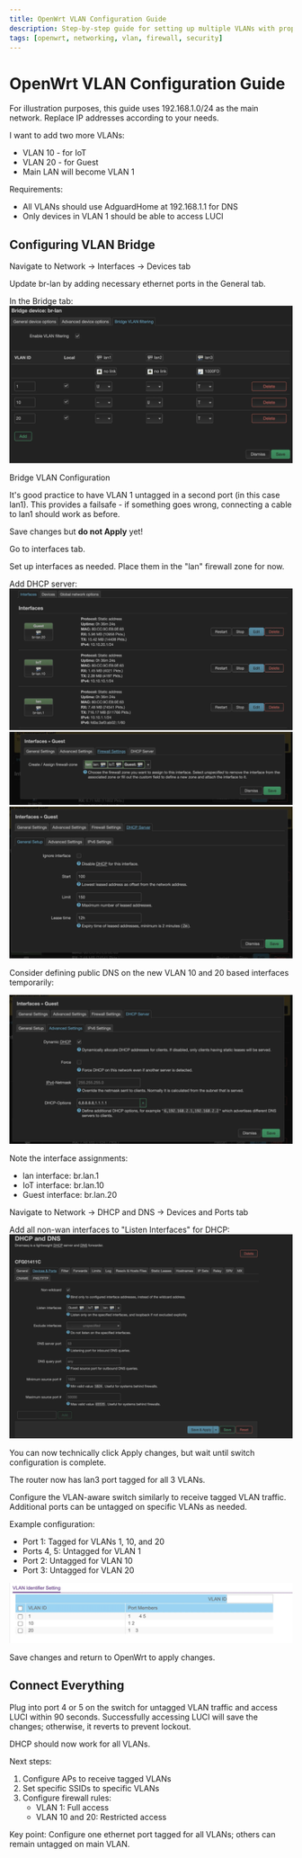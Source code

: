 ```yaml
---
title: OpenWrt VLAN Configuration Guide
description: Step-by-step guide for setting up multiple VLANs with proper network isolation in OpenWrt
tags: [openwrt, networking, vlan, firewall, security]
---
```


# OpenWrt VLAN Configuration Guide

For illustration purposes, this guide uses 192.168.1.0/24 as the main network. Replace IP addresses according to your needs.

I want to add two more VLANs:
- VLAN 10 - for IoT
- VLAN 20 - for Guest
- Main LAN will become VLAN 1

Requirements:
- All VLANs should use AdguardHome at 192.168.1.1 for DNS
- Only devices in VLAN 1 should be able to access LUCI

## Configuring VLAN Bridge

Navigate to Network → Interfaces → Devices tab

Update br-lan by adding necessary ethernet ports in the General tab.

In the Bridge tab:
![Bridge tab](../assets/images/20241226_openwrt_vlan/openwrt_vlan_1.webp)

Bridge VLAN Configuration

It's good practice to have VLAN 1 untagged in a second port (in this case lan1). This provides a failsafe - if something goes wrong, connecting a cable to lan1 should work as before.

Save changes but **do not Apply** yet!

Go to interfaces tab. 

Set up interfaces as needed. Place them in the "lan" firewall zone for now.

Add DHCP server:
![DHCP 1](../assets/images/20241226_openwrt_vlan/openwrt_vlan_2.webp)
![DHCP 2](../assets/images/20241226_openwrt_vlan/openwrt_vlan_3.webp)
![DHCP 3](../assets/images/20241226_openwrt_vlan/openwrt_vlan_4.webp)

Consider defining public DNS on the new VLAN 10 and 20 based interfaces temporarily:

![DHCP 4](../assets/images/20241226_openwrt_vlan/openwrt_vlan_5.webp)


Note the interface assignments:
- lan interface: br.lan.1
- IoT interface: br.lan.10
- Guest interface: br.lan.20

Navigate to Network → DHCP and DNS → Devices and Ports tab

Add all non-wan interfaces to "Listen Interfaces" for DHCP:
![DHCP Listen Interfaces](../assets/images/20241226_openwrt_vlan/openwrt_vlan_6.webp)

You can now technically click Apply changes, but wait until switch configuration is complete.

The router now has lan3 port tagged for all 3 VLANs. 

Configure the VLAN-aware switch similarly to receive tagged VLAN traffic. Additional ports can be untagged on specific VLANs as needed.

Example configuration:
- Port 1: Tagged for VLANs 1, 10, and 20
- Ports 4, 5: Untagged for VLAN 1
- Port 2: Untagged for VLAN 10
- Port 3: Untagged for VLAN 20

![Switch VLAN Configuration](../assets/images/20241226_openwrt_vlan/openwrt_vlan_7.webp)


Save changes and return to OpenWrt to apply changes.

## Connect Everything

Plug into port 4 or 5 on the switch for untagged VLAN traffic and access LUCI within 90 seconds. Successfully accessing LUCI will save the changes; otherwise, it reverts to prevent lockout.

DHCP should now work for all VLANs.

Next steps:
1. Configure APs to receive tagged VLANs
2. Set specific SSIDs to specific VLANs
3. Configure firewall rules:
   - VLAN 1: Full access
   - VLAN 10 and 20: Restricted access

Key point: Configure one ethernet port tagged for all VLANs; others can remain untagged on main VLAN.